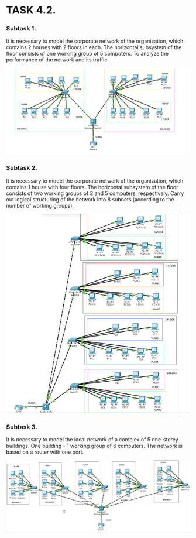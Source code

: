 # TASK 4.2.

### Subtask 1.

It is necessary to model the corporate network of the organization, which contains 2 houses with 2 floors in each. 
The horizontal subsystem of the floor consists of one working group of 5 computers.
To analyze the performance of the network and its traffic.  

![1](screenshots/1.png)  

### Subtask 2.

It is necessary to model the corporate network of the organization, which contains 1 house with four floors. 
The horizontal subsystem of the floor consists of two working groups of 3 and 5 computers, respectively.
Carry out logical structuring of the network into 8 subnets (according to the number of working groups).  

![2](screenshots/2.png) 

### Subtask 3.

It is necessary to model the local network of a complex of 5 one-storey buildings. 
One building - 1 working group of 6 computers. The network is based on a router with one port.

![3](screenshots/3.png) 

